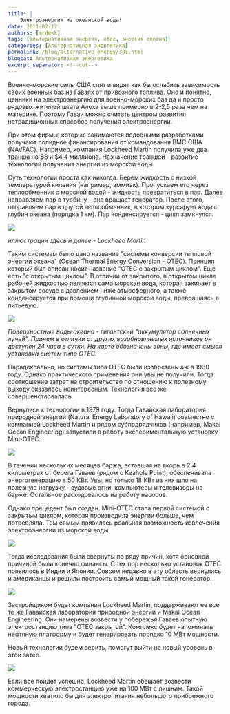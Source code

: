 ```yaml
---
title: |
    Электроэнергия из океанской воды!
date: 2011-02-17
authors: [mrdekk]
tags: [альтернативная энергия, otec, энергия океана]
categories: [Альтернативная энергетика]
permalink: /blog/alternative_energy/301.html
blogcat: Альтернативная энергетика
excerpt_separator: <!--cut-->
---
```


Военно-морские силы США спят и видят как бы ослабить зависимость своих военных баз на Гаваях от привозного топлива. Оно и понятно, ценники на электроэнергию для военно-морских баз да и просто рядовых жителей штата Алоха выше примерно в 2-2,5 раза чем на материке. Поэтому Гаваи можно считать центром развития нетрадиционных способов получения электроэнергии. 

При этом фирмы, которые занимаются подобными разработками получают солидное финансирования от командования ВМС США (NAVFAC). Например, компания Lockheed Martin получила уже два транша на $8 и $4,4 миллиона. Назначение траншей - развитие технологий получения энергии из морской воды.

Суть технологии проста как никогда. Берем жидкость с низкой температурой кипения (например, аммиак). Пропускаем его через теплообменник с морской водой - жидкость превратиться в пар. Далее направляем пар в турбину - она вращает генератор. После этого, отправляем пар в другой теплообменник, в котором курсирует вода с глубин океана (порядка 1 км). Пар конденсируется - цикл замкнулся. 


![](http://itw66.ru/uploads/images/00/00/01/2011/02/17/9dbce5.jpg)

_иллюстрации здесь и далее - Lockheed Martin_


<!--cut-->


Таким системам было дано название "системы конверсии тепловой энергии океана" (Ocean Thermal Energy Conversion - OTEC). Принцип который был описан носит название "ОТЕС с закрытым циклом". Еще есть "с открытым циклом". В отличии от закрытого, в открытом цикле рабочей жидкостью является сама морская вода, которая закипает в закрытом сосуде с давлением ниже атмосферного, а также конденсируется при помощи глубинной морской воды, превращаясь в питьевую.


![](http://itw66.ru/uploads/images/00/00/01/2011/02/17/485fab.jpg)

_Поверхностные воды океана - гигантский "аккумулятор солнечных лучей". Причем в отличии от других возобновляемых источников он доступен 24 часа в сутки. На карте обозначены зоны, где имеет смысл установка систем типа ОТЕС._

Парадоксально, но системы типа ОТЕС были изобретены аж в 1930 году. Однако практического применения они увы не получили. Тогда соотношение затрат на строительство по отношению к полезному выходу оказалось неинтересным. Технология все же совершенствовалась.

Вернулись к технологии в 1979 году. Тогда Гавайская лаборатория природной энергии (Natural Energy Laboratory of Hawaii) совместно с компанией Lockheed Martin и рядом субподрядчиков (например, Makai Ocean Engineering) запустили в работу экспериментальную установку Mini-OTEC. 


![](http://itw66.ru/uploads/images/00/00/01/2011/02/17/d840f1.jpg)


В течении нескольких месяцев баржа, вставшая на якорь в 2,4 километрах от берега Гаваев (рядом с Keahole Point), обеспечивала энергогенерацию в 50 КВт. Увы, но только 18 КВт из них шло на полезную нагрузку - судовые огни, компьютеры и телевизоры на барже. Остальное расходовалось на работу насосов.

Однако прецедент был создан. Mini-OTEC стала первой системой с закрытым циклом, которая производила энергии больше, чем потребляла. Тем самым появилась реальная возможность извлечения электроэнергии из морской воды.


![](http://itw66.ru/uploads/images/00/00/01/2011/02/17/5134f5.jpg)


Тогда исследования были свернуты по ряду причин, хотя основной причиной были конечно финансы. С тех пор несколько установок ОТЕС появилось в Индии и Японии. Совсем недавно в эту область вернулись и американцы и решили построить самый мощный такой генератор.


![](http://itw66.ru/uploads/images/00/00/01/2011/02/17/d14d0d.jpg)


Застройщиком будет компания Lockheed Martin, поддерживают ее все те же Гавайская лаборатория природной энергии и Makai Ocean Engineering. Они намерены возвести у побережья Гаваев опытную электростанцию типа "ОТЕС закрытой". Комплекс будет напоминать нефтяную платформу и будет генерировать порядко 10 МВт мощности.

Новый технологии будем верить, помогут выйти на новый уровень в этой затее.


![](http://itw66.ru/uploads/images/00/00/01/2011/02/17/6ace9c.jpg)


Если все пойдет успешно, Lockheed Martin обещает возвести коммерческую электростанцию уже на 100 МВт с лишним. Такой мощности хватило бы для электропитания небольшого прибрежного города.

<object width="640" height="390"><param name="movie" value="http://www.youtube.com/v/bSFp6WXyOU4&hl=ru_RU&feature=player_embedded&version=3"></param><param name="allowFullScreen" value="true"></param><param name="allowScriptAccess" value="always"></param><embed src="http://www.youtube.com/v/bSFp6WXyOU4&hl=ru_RU&feature=player_embedded&version=3" type="application/x-shockwave-flash" allowfullscreen="true" allowScriptAccess="always" width="640" height="390"></embed></object>
